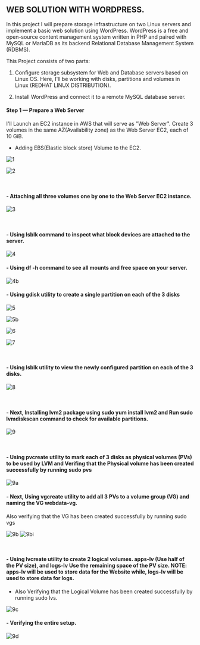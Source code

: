 ## WEB SOLUTION WITH WORDPRESS.

In this project I will prepare storage infrastructure on two Linux servers and implement a basic web solution using WordPress. 
WordPress is a free and open-source content management system written in PHP and paired with MySQL or MariaDB as its backend Relational Database Management System (RDBMS).

This Project consists of two parts:

1. Configure storage subsystem for Web and Database servers based on Linux OS. 
  Here, I'll be working with disks, partitions and volumes in Linux (REDHAT LINUX DISTRIBUTION).

2. Install WordPress and connect it to a remote MySQL database server.


#### Step 1 — Prepare a Web Server

I'll Launch an EC2 instance in AWS that will serve as "Web Server". Create 3 volumes in the same AZ(Availability zone) as the Web Server EC2, each of 10 GiB.

- Adding EBS(Elastic block store) Volume to the EC2.

![1](https://user-images.githubusercontent.com/93729559/165050103-9a6245dd-cd62-46f5-955f-7794e84d747a.png)

![2](https://user-images.githubusercontent.com/93729559/165050115-811ea934-340a-4926-b108-5351947771c0.png)

<br>


#### - Attaching all three volumes one by one to the Web Server EC2 instance.

![3](https://user-images.githubusercontent.com/93729559/165051002-8b38c377-5c18-45ed-8d58-15be32e618d1.png)

<br>

#### - Using lsblk command to inspect what block devices are attached to the server.

![4](https://user-images.githubusercontent.com/93729559/165203381-44df3363-01f5-4883-b62f-c71a74f35af0.png)



#### - Using df -h command to see all mounts and free space on your server.


![4b](https://user-images.githubusercontent.com/93729559/165204245-27660200-3439-4284-b733-9c9f250e4548.png)



#### - Using gdisk utility to create a single partition on each of the 3 disks

![5](https://user-images.githubusercontent.com/93729559/165206310-ce841345-6599-4101-9823-4784ea3692ad.png)

![5b](https://user-images.githubusercontent.com/93729559/165206313-93971801-d65c-4477-9a9b-0bafc0e3ca95.png)

![6](https://user-images.githubusercontent.com/93729559/165206314-e1bd8aaf-f953-4e91-b58a-63d71a7e20f0.png)

![7](https://user-images.githubusercontent.com/93729559/165206316-054a640a-7e9a-4afd-bd36-3818d3b07230.png)

<br>


#### - Using lsblk utility to view the newly configured partition on each of the 3 disks.


![8](https://user-images.githubusercontent.com/93729559/165206800-20d2caff-0ad1-46a5-af19-863e96bed655.png)

<br>


#### - Next, Installing lvm2 package using sudo yum install lvm2 and Run sudo lvmdiskscan command to check for available partitions.


![9](https://user-images.githubusercontent.com/93729559/165209927-f90d6ad3-ccf8-45d7-91a2-034d158af5d9.png)

<br>


#### - Using pvcreate utility to mark each of 3 disks as physical volumes (PVs) to be used by LVM and Verifing that the Physical volume has been created successfully by running sudo pvs


![9a](https://user-images.githubusercontent.com/93729559/165211390-f0e44a22-38e8-4e4d-8d28-75211166609d.png)
<br>


#### - Next, Using vgcreate utility to add all 3 PVs to a volume group (VG) and naming the VG webdata-vg.
Also verifying that the VG has been created successfully by running sudo vgs

![9b](https://user-images.githubusercontent.com/93729559/165212961-8abe8291-fa3e-4ed3-9ffe-72c7696639ba.png)
![9bi](https://user-images.githubusercontent.com/93729559/165212963-eaae9aa4-2704-4573-bbf1-3514137fd9e5.png)

<br>

#### - Using lvcreate utility to create 2 logical volumes. apps-lv (Use half of the PV size), and logs-lv Use the remaining space of the PV size. NOTE: apps-lv will be used to store data for the Website while, logs-lv will be used to store data for logs.

- Also  Verifying that the Logical Volume has been created successfully by running sudo lvs.

![9c](https://user-images.githubusercontent.com/93729559/165214168-ef032846-7416-4aef-8d3b-d02949715543.png)


#### - Verifying the entire setup.

![9d](https://user-images.githubusercontent.com/93729559/165214783-3ef64fd4-6eb5-4dd1-a2e9-5982d38a9bdf.png)



















